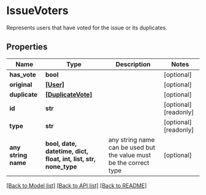 # IssueVoters

Represents users that have voted for the issue or its duplicates.

## Properties
Name | Type | Description | Notes
------------ | ------------- | ------------- | -------------
**has_vote** | **bool** |  | [optional] 
**original** | [**[User]**](User.md) |  | [optional] 
**duplicate** | [**[DuplicateVote]**](DuplicateVote.md) |  | [optional] 
**id** | **str** |  | [optional] [readonly] 
**type** | **str** |  | [optional] [readonly] 
**any string name** | **bool, date, datetime, dict, float, int, list, str, none_type** | any string name can be used but the value must be the correct type | [optional]

[[Back to Model list]](../README.md#documentation-for-models) [[Back to API list]](../README.md#documentation-for-api-endpoints) [[Back to README]](../README.md)



